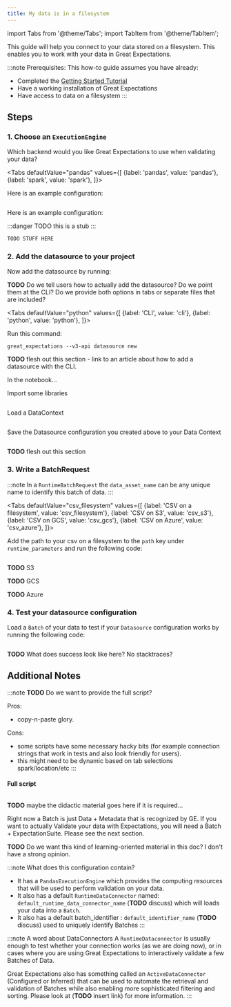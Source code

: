 ```yaml
---
title: My data is in a filesystem
---
```


import Tabs from '@theme/Tabs';
import TabItem from '@theme/TabItem';

This guide will help you connect to your data stored on a filesystem. This enables you to work with your data in Great Expectations.

:::note Prerequisites: This how-to guide assumes you have already:
- Completed the [Getting Started Tutorial](../../../tutorials/getting-started/intro.md)
- Have a working installation of Great Expectations
- Have access to data on a filesystem
:::

## Steps

### 1. Choose an `ExecutionEngine`

Which backend would you like Great Expectations to use when validating your data?

<Tabs
  defaultValue="pandas"
  values={[
    {label: 'pandas', value: 'pandas'},
    {label: 'spark', value: 'spark'},
  ]}>
  <TabItem value="pandas">

Here is an example configuration:

```python file=../../../../integration/code/pandas/filesystem/csv_runtime_data_connector.py#L8-L22
```

</TabItem>
<TabItem value="spark">

Here is an example configuration:

:::danger TODO this is a stub
:::

```python
TODO STUFF HERE
```

</TabItem>
</Tabs>

### 2. Add the datasource to your project

Now add the datasource by running:

**TODO** Do we tell users how to actually add the datasource? Do we point them at the CLI? Do we provide both options in tabs or separate files that are included?

<Tabs
  defaultValue="python"
  values={[
    {label: 'CLI', value: 'cli'},
    {label: 'python', value: 'python'},
  ]}>
  <TabItem value="cli">

Run this command:

```console
great_expectations --v3-api datasource new
```

**TODO** flesh out this section - link to an article about how to add a datasource with the CLI.

In the notebook...

  </TabItem>
  <TabItem value="python">

Import some libraries

```python file=../../../../integration/code/pandas/filesystem/csv_runtime_data_connector.py#L1-L4
```

Load a DataContext

```python file=../../../../integration/code/pandas/filesystem/csv_runtime_data_connector.py#L7
```

Save the Datasource configuration you created above to your Data Context

```python file=../../../../integration/code/pandas/filesystem/csv_runtime_data_connector.py#L23
```
**TODO** flesh out this section

</TabItem>
</Tabs>

### 3. Write a BatchRequest

:::note
In a `RuntimeBatchRequest` the `data_asset_name` can be any unique name to identify this batch of data.
:::

<Tabs
  defaultValue="csv_filesystem"
  values={[
    {label: 'CSV on a filesystem', value: 'csv_filesystem'},
    {label: 'CSV on S3', value: 'csv_s3'},
    {label: 'CSV on GCS', value: 'csv_gcs'},
    {label: 'CSV on Azure', value: 'csv_azure'},
  ]}>
  <TabItem value="csv_filesystem">

Add the path to your csv on a filesystem to the `path` key under `runtime_parameters` and run the following code:

```python file=../../../../integration/code/pandas/filesystem/csv_runtime_data_connector.py#L24-L31
```

  </TabItem>
  <TabItem value="csv_s3">

  **TODO** S3

  </TabItem>
  <TabItem value="csv_gcs">

  **TODO** GCS

  </TabItem>
  <TabItem value="csv_azure">

  **TODO** Azure

  </TabItem>
</Tabs>

### 4. Test your datasource configuration

Load a `Batch` of your data to test if your `Datasource` configuration works by running the following code:

```python file=../../../../integration/code/pandas/filesystem/csv_runtime_data_connector.py#L39
```
**TODO** What does success look like here? No stacktraces?

## Additional Notes

:::note **TODO** Do we want to provide the full script?

Pros:
- copy-n-paste glory.

Cons:

- some scripts have some necessary hacky bits (for example connection strings that work in tests and also look friendly for users).
- this might need to be dynamic based on tab selections spark/location/etc
:::

#### Full script

```python file=../../../../integration/code/pandas/filesystem/csv_runtime_data_connector.py
```

**TODO** maybe the didactic material goes here if it is required...

Right now a Batch is just Data + Metadata that is recognized by GE. If you want to actually Validate your data with Expectations, you will need a Batch + ExpectationSuite. Please see the next section.

**TODO**
Do we want this kind of learning-oriented material in this doc?
I don't have a strong opinion.

:::note What does this configuration contain?

- It has a `PandasExecutionEngine` which provides the computing resources that will be used to perform validation on your data.
- It also has a default `RuntimeDataConnector` named: `default_runtime_data_connector_name` (**TODO** discuss) which will loads your data into a `Batch`.
- It also has a default batch_identifier : `default_identifier_name` (**TODO** discuss) used to uniquely identify Batches
:::

:::note A word about DataConnectors
A `RuntimeDataconnector` is usually enough to test whether your connection works (as we are doing now), or in cases where you are using Great Expectations to interactively validate a few Batches of Data.

Great Expectations also has something called an `ActiveDataConnector` (Configured or Inferred) that can be used to automate the retrieval and validation of Batches while also enabling more sophisticated filtering and sorting. Please look at (**TODO** insert link) for more information.
:::

